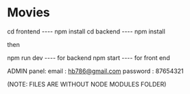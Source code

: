 # Movies
cd frontend ---- npm install
cd backend ---- npm install

then

npm run dev   ---- for backend
npm start   ---- for front end



ADMIN panel:
email : hb786@gmail.com
password : 87654321



(NOTE: FILES ARE WITHOUT NODE MODULES FOLDER)

